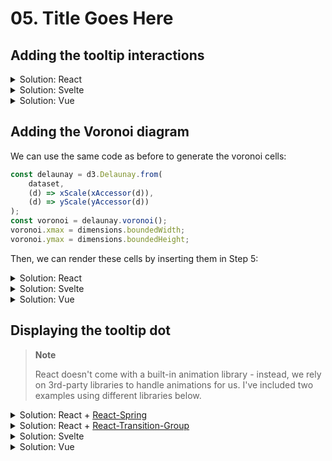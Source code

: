 # 05. Title Goes Here

## Adding the tooltip interactions

<details>
	<summary>Solution: React</summary>

Setup the interaction event handlers:

```tsx
//* Step 7a. Handle interactions
const [tooltip, setTooltip] = React.useState<TooltipState>({
	show: false,
	coords: {
		x: 0,
		y: 0,
	},
});

function showTooltip(d: CyclistData) {
	const formatTime = d3.timeFormat("%M:%S");
	const x = xScale(xAccessor(d)) + dimensions.margin.left;
	const y = yScale(yAccessor(d)) + dimensions.margin.top;

	setTooltip({
		show: true,
		coords: { x, y },
		data: {
			name: d.Name,
			nationality: d.Nationality,
			year: xAccessor(d),
			time: formatTime(yAccessor(d)),
			doping: d.Doping,
		},
	});
}

function hideTooltip() {
	setTooltip((prevState) => ({
		...prevState,
		show: false,
	}));
}
```

Then, display the tooltip data:

```tsx
{
	/* Step 7b. Create interactions */
}
<div
	id="tooltip"
	className="tooltip"
	style={{
		opacity: tooltip.show ? 1 : 0,
		transform: `translate(calc(${tooltip.coords.x}px - 50%), calc(${tooltip.coords.y}px - 100%))`,
	}}
	data-year={tooltip.data?.year ?? null}
	data-doping={!!tooltip.data?.doping}
>
	<div className="tooltip-athlete">
		<span id="name">{tooltip.data?.name}</span>:{" "}
		<span id="nationality">{tooltip.data?.nationality}</span>
	</div>
	<div className="tooltip-date">
		Year: <span id="year">{tooltip.data?.year}</span>, Time:{" "}
		<span id="time">{tooltip.data?.time}</span>
	</div>
	<p id="doping" style={{ display: tooltip.data?.doping ? "block" : "none" }}>
		{tooltip.data?.doping}
	</p>
</div>;
```

Finally, hook up the event handlers to the dots:

```tsx
{
	/* Step 5. Draw data */
}
{
	dataset.map((data, idx) => (
		<circle
			key={idx}
			className="dot"
			data-xvalue={xAccessor(data)}
			data-yvalue={yAccessor(data)}
			data-doping={colorAccessor(data)}
			cx={xScale(xAccessor(data))}
			cy={yScale(yAccessor(data))}
			r="5"
			onMouseEnter={() => showTooltip(data)}
			onMouseLeave={() => hideTooltip()}
		/>
	));
}
```

</details>

<details>
	<summary>Solution: Svelte</summary>

Setup the interaction event handlers:

```svelte
<script lang="ts">
	/* ... */

	//* Step 7a. Handle interactions
	let isTooltipVisible = false;
	let tooltipPosition = {
		x: 0,
		y: 0
	};

	let tooltipData: TooltipData | undefined;

	function showTooltip(d: CyclistData) {
		const formatTime = d3.timeFormat("%M:%S");
		const x = xScale(xAccessor(d)) + dimensions.margin.left;
		const y = yScale(yAccessor(d)) + dimensions.margin.top;

		isTooltipVisible = true;
		tooltipPosition = { x, y };
		tooltipData = {
			name: d.Name,
			nationality: d.Nationality,
			year: xAccessor(d),
			time: formatTime(yAccessor(d)),
			doping: d.Doping,
		}
	}

	function hideTooltip() {
		isTooltipVisible = false;
	}
</script>
```

Then, display the tooltip data:

```svelte
<!-- Step 7b. Create interactions -->
<div
	id="tooltip"
	class="tooltip"
	style="
		opacity: {isTooltipVisible ? 1 : 0};
		transform: translate(calc({tooltipPosition.x}px - 50%), calc({tooltipPosition.y}px - 100%));
	"
	data-year={tooltipData?.year ?? null}
	data-doping={!!tooltipData?.doping}
>
	<div class="tooltip-athlete">
		<span id="name">{tooltipData?.name}</span>:{" "}
		<span id="nationality">{tooltipData?.nationality}</span>
	</div>
	<div class="tooltip-date">
		Year: <span id="year">{tooltipData?.year}</span>, Time:{" "}
		<span id="time">{tooltipData?.time}</span>
	</div>
	<p
		id="doping"
		style="display: {tooltipData?.doping ? "block" : "none"}"
	>
		{tooltipData?.doping}
	</p>
</div>
```

Finally, hook up the event handlers to the dots:

```svelte
<!-- Step 5. Draw data -->
<circle
	class="dot"
	data-xvalue={xAccessor(data)}
	data-yvalue={yAccessor(data)}
	data-doping={colorAccessor(data)}
	cx={xScale(xAccessor(data))}
	cy={yScale(yAccessor(data))}
	r="5"
	on:mouseenter={() => showTooltip(data)}
	on:mouseleave={() => hideTooltip()}
/>
```

</details>

<details>
	<summary>Solution: Vue</summary>

Setup the interaction event handlers:

```vue
<script setup lang="ts">
import { reactive } from "vue";

/* ... */

//* Step 7a. Handle interactions
const tooltipState: TooltipState = reactive({
	show: false,
	coords: {
		x: 0,
		y: 0,
	},
});

function showTooltip(d: CyclistData) {
	const formatTime = d3.timeFormat("%M:%S");
	const x = xScale(xAccessor(d)) + dimensions.margin.left;
	const y = yScale(yAccessor(d)) + dimensions.margin.top;

	tooltipState.show = true;
	tooltipState.coords = { x, y };
	tooltipState.data = {
		name: d.Name,
		nationality: d.Nationality,
		year: xAccessor(d),
		time: formatTime(yAccessor(d)),
		doping: d.Doping,
	};
}

function hideTooltip() {
	tooltipState.show = false;
}
</script>
```

Then, display the tooltip data:

```vue
<template>
	<!-- ... -->

	<!-- Step 7b. Create interactions -->
	<div
		id="tooltip"
		class="tooltip"
		:style="`
			opacity: ${tooltipState.show ? 1 : 0};
			transform: translate(calc(${tooltipState.coords.x}px - 50%), calc(${
			tooltipState.coords.y
		}px - 100%));
		`"
		:data-year="tooltipState.data?.year ?? null"
		:data-doping="!!tooltipState.data?.doping"
	>
		<div className="tooltip-athlete">
			<span id="name">{{ tooltipState.data?.name }}</span
			>:
			<span id="nationality">{{ tooltipState.data?.nationality }}</span>
		</div>
		<div className="tooltip-date">
			Year: <span id="year">{{ tooltipState.data?.year }}</span
			>, Time:
			<span id="time">{{ tooltipState.data?.time }}</span>
		</div>
		<p
			id="doping"
			:style="`display: ${tooltipState.data?.doping ? 'block' : 'none'}`"
		>
			{{ tooltipState.data?.doping }}
		</p>
	</div>
</template>
```

Finally, hook up the event handlers to the dots:

```vue
<template>
	<!-- ... -->

	<!-- Step 5. Draw data -->
	<circle
		v-for="data in dataset"
		class="dot"
		:data-xvalue="xAccessor(data)"
		:data-yvalue="yAccessor(data)"
		:data-doping="colorAccessor(data)"
		:cx="xScale(xAccessor(data))"
		:cy="yScale(yAccessor(data))"
		r="5"
		@mouseenter="showTooltip(data)"
		@mouseleave="hideTooltip"
	/>
</template>
```

</details>

## Adding the Voronoi diagram

We can use the same code as before to generate the voronoi cells:

```ts
const delaunay = d3.Delaunay.from(
	dataset,
	(d) => xScale(xAccessor(d)),
	(d) => yScale(yAccessor(d))
);
const voronoi = delaunay.voronoi();
voronoi.xmax = dimensions.boundedWidth;
voronoi.ymax = dimensions.boundedHeight;
```

Then, we can render these cells by inserting them in Step 5:

<details>
	<summary>Solution: React</summary>

```tsx
{
	dataset.map((data, idx) => (
		<path
			key={idx}
			className="voronoi"
			d={voronoi.renderCell(idx)}
			onMouseEnter={() => showTooltip(data)}
			onMouseLeave={() => hideTooltip()}
		/>
	));
}
```

</details>

<details>
	<summary>Solution: Svelte</summary>

```svelte
{#each dataset as data, idx}
	<!-- ... -->
	<path
		class="voronoi"
		d={voronoi.renderCell(idx)}
		on:mouseenter={() => showTooltip(data)}
		on:mouseleave={() => hideTooltip()}
	/>
{/each}
```

</details>

<details>
	<summary>Solution: Vue</summary>

```vue
<template>
	<!-- ... -->
	<path
		v-for="(data, idx) in dataset"
		class="voronoi"
		:d="voronoi.renderCell(idx)"
		@mouseenter="showTooltip(data)"
		@mouseleave="hideTooltip"
	/>
</template>
```

</details>

## Displaying the tooltip dot

> **Note**
>
> React doesn't come with a built-in animation library - instead, we rely on 3rd-party libraries to handle animations for us. I've included two examples using different libraries below.

<details>
	<summary>Solution: React + <a href="https://www.react-spring.dev/" target="_blank">React-Spring</a></summary>

Add more data to our tooltip state:

```tsx
type TooltipState = {
	/* ... */
	dot?: [
		{
			cx: number;
			cy: number;
			doping: boolean;
		}
	];
};
```

```tsx
setTooltip({
	/* ... */
	dot: [
		{
			cx: xScale(xAccessor(d)),
			cy: yScale(yAccessor(d)),
			doping: !!d.Doping,
		},
	],
});
```

Then, use React Spring to handle the animations:

```tsx
// Import these from react-spring:
import { useTransition, animated, config } from "@react-spring/web";

/* ... */

// Then, configure the animations for the tooltip dot:
const transitions = useTransition(tooltip.show ? tooltip.dot : undefined, {
	from: { r: 0 },
	enter: { r: 7 },
	leave: { r: 0 },
	config: config.wobbly,
});
```

```tsx
{
	/* Step 6. Draw peripherals */
}
{
	transitions(({ r }, dot) =>
		dot ? (
			<animated.circle
				className="tooltip-dot"
				data-doping={dot.doping}
				cx={dot.cx}
				cy={dot.cy}
				r={r}
				style={{ pointerEvents: "none" }}
			/>
		) : null
	);
}
```

</details>

<details>
	<summary>Solution: React + <a href="https://reactcommunity.org/react-transition-group/" target="_blank">React-Transition-Group</a></summary>

Add more data to our tooltip state:

```tsx
type TooltipState = {
	/* ... */
	dot?: {
		cx: number;
		cy: number;
	};
};
```

```tsx
setTooltip({
	/* ... */
	dot: {
		cx: xScale(xAccessor(d)),
		cy: yScale(yAccessor(d)),
	},
});
```

Then, use React Transition Group to handle the animations:

```tsx
{
	/* Step 6. Draw peripherals */
}
<TransitionGroup component={null}>
	<CSSTransition
		key={tooltip.show ? `${tooltip.dot?.cx}-${tooltip.dot?.cy}` : "hide"}
		timeout={{ enter: 250, exit: 500 }}
		classNames="tooltip-dot"
		unmountOnExit
	>
		{tooltip.show ? (
			<circle
				className="tooltip-dot"
				data-doping={!!tooltip.data?.doping}
				cx={tooltip.dot?.cx || 0}
				cy={tooltip.dot?.cy || 0}
				style={{
					pointerEvents: "none",
				}}
			/>
		) : (
			//? This is just to let <TransitionGroup /> trigger
			//? the exit animation when hiding the tooltip
			<g />
		)}
	</CSSTransition>
</TransitionGroup>;
```

</details>

<details>
	<summary>Solution: Svelte</summary>

Add more data to our tooltip state:

```svelte
<script lang="ts">
	/* ... */

	let tooltipDot: { cx: number; cy: number } | null = null;

	function showTooltip(d: CyclistData) {
		/* ... */
		tooltipDot = {
			cx: xScale(xAccessor(d)),
			cy: yScale(yAccessor(d)),
		};
	}

	function hideTooltip() {
		/* ... */
		tooltipDot = null;
	}
</script>
```

Next, create a custom transition function for the dot:

```svelte
<script lang="ts">
	/* ... */

	function animateDot(node, params?) {
		return {
			delay: params.delay || 0,
			duration: params.duration || 400,
			easing: params.easing || sineIn,
			css: (t) => `r: ${t * 7}`
		};
	}
</script>
```

Finally, display the tooltip dot:

```svelte
<!-- ... -->

<!-- Step 6. Draw peripherals -->
{#key tooltipDot}
	{#if isTooltipVisible}
		<circle
			in:animateDot="{{ duration: 250 }}"
			out:animateDot="{{ duration: 500, easing: sineOut }}"
			class="tooltip-dot"
			data-doping={!!tooltipData?.doping}
			cx={tooltipDot?.cx}
			cy={tooltipDot?.cy}
			style="pointer-events: none; r: 7"
		/>
	{/if}
{/key}
```

</details>

<details>
	<summary>Solution: Vue</summary>

Add more data to our tooltip state:

```vue
<script setup lang="ts">
function showTooltip(d: CyclistData) {
	/* ... */
	tooltipState.dot = {
		cx: xScale(xAccessor(d)),
		cy: yScale(yAccessor(d)),
	};
}
</script>
```

Then, use Vue Transitions to display the tooltip dot:

```vue
<template>
	<!-- ... -->

	<!-- Step 6. Draw peripherals -->
	<Transition>
		<circle
			v-if="tooltipState.show"
			:key="`${tooltipState.dot?.cx}-${tooltipState.dot?.cy}`"
			class="tooltip-dot"
			:data-doping="!!tooltipState.data?.doping"
			:cx="tooltipState.dot?.cx || 0"
			:cy="tooltipState.dot?.cy || 0"
			r="7"
			style="pointer-events: none"
		/>
	</Transition>
</template>
```

</details>
